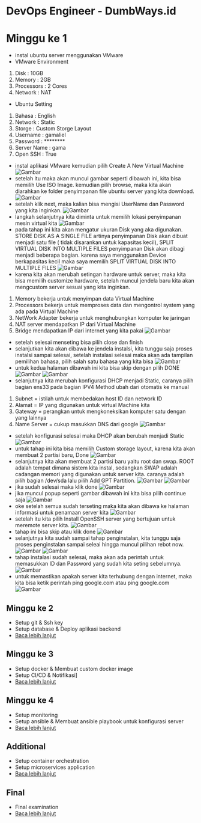 # DevOps Engineer - DumbWays.id


# Minggu ke 1
- instal ubuntu server menggunakan VMware  
- VMware Environment 
1. Disk : 10GB 
2. Memory : 2GB
3. Processors : 2 Cores
4. Network : NAT 
- Ubuntu Setting 
1. Bahasa : English
2. Network : Static
3. Storge : Custom Storge Layout
4. Username : gamaliel 
5. Password : ********
6. Server Name : gama
7. Open SSH : True
- instal aplikasi VMware kemudian pilih Create A New Virtual Machine
 ![Gambar](assets/Screenshot%20(212).png)
- setelah itu maka akan muncul gambar seperti dibawah ini, kita bisa memilih Use ISO Image. kemudian pilih browse, maka kita akan diarahkan ke folder penyimpanan file ubuntu server yang kita download. 
  ![Gambar](assets/Screenshot%20(214).png)
- setelah klik next, maka kalian bisa mengisi UserName dan Password yang kita inginkan. 
![Gambar](assets/Screenshot%20(215).png)
- langkah selanjutnya kita diminta untuk memilih lokasi penyimpanan mesin virtual kita
![Gambar](assets/Screenshot%20(216).png)
- pada tahap ini kita akan mengatur ukuran Disk yang aka digunakan. STORE DISK AS A SINGLE FILE artinya penyimpanan Disk akan dibuat menjadi satu file ( tidak disarankan untuk kapasitas kecil), SPLIT VIRTUAL DISK INTO MULTIPLE FILES penyimpanan Disk akan dibagi menjadi beberapa bagian. karena saya menggunakan Device berkapasitas kecil maka saya memilih SPLIT VIRTUAL DISK INTO MULTIPLE FILES
![Gambar](assets/Screenshot%20(214).png)
- karena kita akan merubah setingan hardware untuk server, maka kita bisa memilih customize hardware, setelah muncul jendela baru kita akan mengcustom server sesuai yang kita inginkan. 
1. Memory bekerja untuk menyimpan data Virtual Machine
2. Processors bekerja untuk memproses data dan mengontrol system yang ada pada Virtual Machine
3. NetWork Adapter bekerja untuk menghubungkan komputer ke jaringan
4. NAT server mendapatkan IP dari Virtual Machine
5. Bridge mendapatkan IP dari internet yang kita pakai
![Gambar](assets/Screenshot%20(243).png)
- setelah selesai menseting bisa pilih close dan finish
- selanjutkan kita akan dibawa ke jendela instalsi, kita tunggu saja proses instalsi sampai selesai, setelah instalasi selesai maka akan ada tampilan pemilihan bahasa, pilih salah satu bahasa yang kita bisa 
![Gambar](assets/Screenshot%20(249).png)
- untuk kedua halaman dibawah ini kita bisa skip dengan pilih DONE
![Gambar](assets/Screenshot%20(250).png)
![Gambar](assets/Screenshot%20(251).png)
- selanjutnya kita merubah konfigurasi DHCP menjadi Static, caranya pilih bagian ens33 pada bagian IPV4 Method ubah dari otomatis ke manual
1. Subnet = istilah untuk membedakan host ID dan network ID
2. Alamat = IP yang digunakan untuk virtual Machine kita
3. Gateway = perangkan untuk mengkoneksikan komputer satu dengan yang lainnya
4. Name Server = cukup masukkan DNS dari google 
![Gambar](assets/Screenshot%20(288).png)
- setelah konfigurasi selesai maka DHCP akan berubah menjadi Static
![Gambar](assets/Screenshot%20(289).png)
- untuk tahap ini kita bisa memilih Custom storage layout, karena kita akan membuat 2 partisi baru, Done 
![Gambar](assets/Screenshot%20(254).png)
- selanjutnya kita akan membuat 2 partisi baru yaitu root dan swap. ROOT adalah tempat dimana sistem kita instal, sedangkan SWAP adalah cadangan memori yang digunakan untuk server kita. 
caranya adalah pilih bagian /dev/sda lalu pilih Add GPT Partition. 
![Gambar](assets/Screenshot%20(255).png)
![Gambar](assets/Screenshot%20(256).png)
- jika sudah selesai maka klik done 
![Gambar](assets/Screenshot%20(257).png)
- jika muncul popup seperti gambar dibawah ini kita bisa pilih continue saja 
![Gambar](assets/Screenshot%20(258).png)
- oke setelah semua sudah terseting maka kita akan dibawa ke halaman informasi untuk penamaan server kita 
![Gambar](assets/Screenshot%20(259).png)
- setelah itu kita pilih Install OpenSSH server yang bertujuan untuk meremote server kita.
![Gambar](assets/Screenshot%20(262).png)
- tahap ini bisa skip atau klik done
![Gambar](assets/Screenshot%20(263).png)
- selanjutnya kita sudah sampai tahap penginstalan, kita tunggu saja proses penginstalan sampai seleai hingga muncul pilihan rebot now.
![Gambar](assets/Screenshot%20(264).png)
![Gambar](assets/Screenshot%20(265).png)
- tahap instalasi sudah selesai, maka akan ada perintah untuk memasukkan ID dan Password yang sudah kita seting sebelumnya.
![Gambar](assets/Screenshot%20(267).png)
- untuk memastikan apakah server kita terhubung dengan internet, maka kita bisa ketik perintah ping google.com atau ping google.com
![Gambar](assets/Screenshot%20(292).png)


## Minggu ke 2
- Setup git & Ssh key
- Setup database & Deploy aplikasi backend
- [Baca lebih lanjut](week-2/README.md)

## Minggu ke 3
- Setup docker & Membuat custom docker image
- Setup CI/CD & Notifikasi]
- [Baca lebih lanjut](week-3/README.md)

## Minggu ke 4
- Setup monitoring
- Setup ansible & Membuat ansible playbook untuk konfigurasi server
- [Baca lebih lanjut](week-4/README.md)

## Additional
- Setup container orchestration
- Setup microservices application
- [Baca lebih lanjut](week-1/README.md)

## Final
- Final examination
- [Baca lebih lanjut](final/README.md)